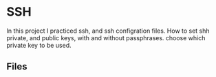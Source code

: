 # SSH

In this project I practiced ssh, and ssh configration files.
How to set shh private, and public keys, with and without passphrases.
choose which private key to be used.

## Files
